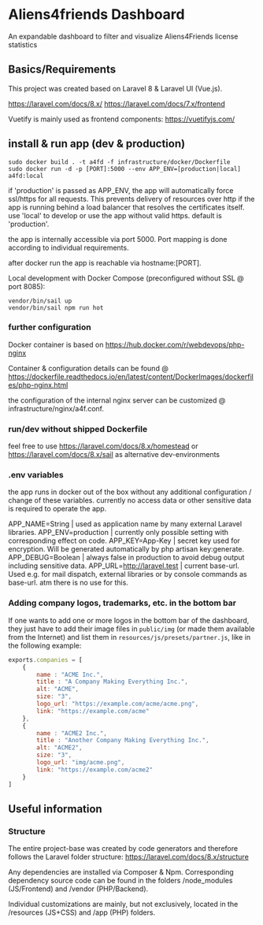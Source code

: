
#  Aliens4friends Dashboard
An expandable dashboard to filter and visualize Aliens4Friends license statistics

## Basics/Requirements

This project was created based on Laravel 8 & Laravel UI (Vue.js).

https://laravel.com/docs/8.x/
https://laravel.com/docs/7.x/frontend

Vuetify is mainly used as frontend components: https://vuetifyjs.com/

## install & run app (dev & production)

	sudo docker build . -t a4fd -f infrastructure/docker/Dockerfile
	sudo docker run -d -p [PORT]:5000 --env APP_ENV=[production|local] a4fd:local

if 'production' is passed as APP_ENV, the app will automatically force ssl/https for all requests. This prevents delivery of resources over http if the app is running behind a load balancer that resolves the certificates itself. use 'local' to develop or use the app without valid https. default is 'production'.

the app is internally accessible via port 5000. Port mapping is done according to individual requirements.

after docker run the app is reachable via hostname:[PORT].

Local development with Docker Compose (preconfigured without SSL @ port 8085):

	vendor/bin/sail up
	vendor/bin/sail npm run hot

### further configuration

Docker container is based on https://hub.docker.com/r/webdevops/php-nginx

Container & configuration details can be found @ https://dockerfile.readthedocs.io/en/latest/content/DockerImages/dockerfiles/php-nginx.html

the configuration of the internal nginx server can be customized @ infrastructure/nginx/a4f.conf.

### run/dev without shipped Dockerfile

feel free to use https://laravel.com/docs/8.x/homestead or https://laravel.com/docs/8.x/sail as alternative dev-environments

### .env variables

the app runs in docker out of the box without any additional configuration / change of these variables.
currently no access data or other sensitive data is required to operate the app.

APP_NAME=String | used as application name by many external Laravel libraries.
APP_ENV=production | currently only possible setting with corresponding effect on code.
APP_KEY=App-Key | secret key used for encryption. Will be generated automatically by php artisan key:generate.
APP_DEBUG=Boolean | always false in production to avoid debug output including sensitive data.
APP_URL=http://laravel.test | current base-url. Used e.g. for mail dispatch, external libraries or by console commands as base-url. atm there is no use for this.

### Adding company logos, trademarks, etc. in the bottom bar

If one wants to add one or more logos in the bottom bar of the dashboard, they just have to add their image files in `public/img` (or made them available from the Internet) and list them in `resources/js/presets/partner.js`, like in the following example:

```js
exports.companies = [
	{
		name : "ACME Inc.",
		title : "A Company Making Everything Inc.",
		alt: "ACME",
		size: "3",
		logo_url: "https://example.com/acme/acme.png",
		link: "https://example.com/acme"
	},
	{
		name : "ACME2 Inc.",
		title : "Another Company Making Everything Inc.",
		alt: "ACME2",
		size: "3",
		logo_url: "img/acme.png",
		link: "https://example.com/acme2"
	}
]
```

## Useful information

### Structure

The entire project-base was created by code generators and therefore follows the Laravel folder structure: https://laravel.com/docs/8.x/structure

Any dependencies are installed via Composer & Npm. Corresponding dependency source code can be found in the folders /node_modules (JS/Frontend) and /vendor (PHP/Backend).

Individual customizations are mainly, but not exclusively, located in the /resources (JS+CSS) and /app (PHP) folders.